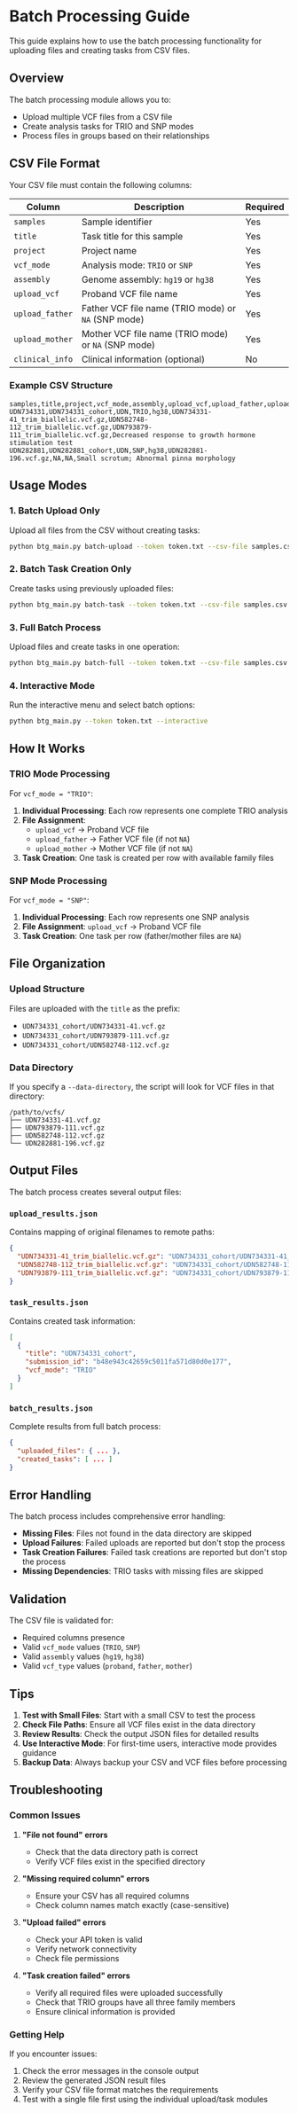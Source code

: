 # Batch Processing Guide

This guide explains how to use the batch processing functionality for uploading files and creating tasks from CSV files.

## Overview

The batch processing module allows you to:
- Upload multiple VCF files from a CSV file
- Create analysis tasks for TRIO and SNP modes
- Process files in groups based on their relationships

## CSV File Format

Your CSV file must contain the following columns:

| Column | Description | Required |
|--------|-------------|----------|
| `samples` | Sample identifier | Yes |
| `title` | Task title for this sample | Yes |
| `project` | Project name | Yes |
| `vcf_mode` | Analysis mode: `TRIO` or `SNP` | Yes |
| `assembly` | Genome assembly: `hg19` or `hg38` | Yes |
| `upload_vcf` | Proband VCF file name | Yes |
| `upload_father` | Father VCF file name (TRIO mode) or `NA` (SNP mode) | Yes |
| `upload_mother` | Mother VCF file name (TRIO mode) or `NA` (SNP mode) | Yes |
| `clinical_info` | Clinical information (optional) | No |

### Example CSV Structure

```csv
samples,title,project,vcf_mode,assembly,upload_vcf,upload_father,upload_mother,clinical_info
UDN734331,UDN734331_cohort,UDN,TRIO,hg38,UDN734331-41_trim_biallelic.vcf.gz,UDN582748-112_trim_biallelic.vcf.gz,UDN793879-111_trim_biallelic.vcf.gz,Decreased response to growth hormone stimulation test
UDN282881,UDN282881_cohort,UDN,SNP,hg38,UDN282881-196.vcf.gz,NA,NA,Small scrotum; Abnormal pinna morphology
```

## Usage Modes

### 1. Batch Upload Only

Upload all files from the CSV without creating tasks:

```bash
python btg_main.py batch-upload --token token.txt --csv-file samples.csv --data-directory /path/to/vcfs
```

### 2. Batch Task Creation Only

Create tasks using previously uploaded files:

```bash
python btg_main.py batch-task --token token.txt --csv-file samples.csv
```

### 3. Full Batch Process

Upload files and create tasks in one operation:

```bash
python btg_main.py batch-full --token token.txt --csv-file samples.csv --data-directory /path/to/vcfs
```

### 4. Interactive Mode

Run the interactive menu and select batch options:

```bash
python btg_main.py --token token.txt --interactive
```

## How It Works

### TRIO Mode Processing

For `vcf_mode = "TRIO"`:

1. **Individual Processing**: Each row represents one complete TRIO analysis
2. **File Assignment**: 
   - `upload_vcf` → Proband VCF file
   - `upload_father` → Father VCF file (if not `NA`)
   - `upload_mother` → Mother VCF file (if not `NA`)
3. **Task Creation**: One task is created per row with available family files

### SNP Mode Processing

For `vcf_mode = "SNP"`:

1. **Individual Processing**: Each row represents one SNP analysis
2. **File Assignment**: `upload_vcf` → Proband VCF file
3. **Task Creation**: One task per row (father/mother files are `NA`)

## File Organization

### Upload Structure

Files are uploaded with the `title` as the prefix:
- `UDN734331_cohort/UDN734331-41.vcf.gz`
- `UDN734331_cohort/UDN793879-111.vcf.gz`
- `UDN734331_cohort/UDN582748-112.vcf.gz`

### Data Directory

If you specify a `--data-directory`, the script will look for VCF files in that directory:

```
/path/to/vcfs/
├── UDN734331-41.vcf.gz
├── UDN793879-111.vcf.gz
├── UDN582748-112.vcf.gz
└── UDN282881-196.vcf.gz
```

## Output Files

The batch process creates several output files:

### `upload_results.json`
Contains mapping of original filenames to remote paths:
```json
{
  "UDN734331-41_trim_biallelic.vcf.gz": "UDN734331_cohort/UDN734331-41_trim_biallelic.vcf.gz",
  "UDN582748-112_trim_biallelic.vcf.gz": "UDN734331_cohort/UDN582748-112_trim_biallelic.vcf.gz",
  "UDN793879-111_trim_biallelic.vcf.gz": "UDN734331_cohort/UDN793879-111_trim_biallelic.vcf.gz"
}
```

### `task_results.json`
Contains created task information:
```json
[
  {
    "title": "UDN734331_cohort",
    "submission_id": "b48e943c42659c5011fa571d80d0e177",
    "vcf_mode": "TRIO"
  }
]
```

### `batch_results.json`
Complete results from full batch process:
```json
{
  "uploaded_files": { ... },
  "created_tasks": [ ... ]
}
```

## Error Handling

The batch process includes comprehensive error handling:

- **Missing Files**: Files not found in the data directory are skipped
- **Upload Failures**: Failed uploads are reported but don't stop the process
- **Task Creation Failures**: Failed task creations are reported but don't stop the process
- **Missing Dependencies**: TRIO tasks with missing files are skipped

## Validation

The CSV file is validated for:
- Required columns presence
- Valid `vcf_mode` values (`TRIO`, `SNP`)
- Valid `assembly` values (`hg19`, `hg38`)
- Valid `vcf_type` values (`proband`, `father`, `mother`)

## Tips

1. **Test with Small Files**: Start with a small CSV to test the process
2. **Check File Paths**: Ensure all VCF files exist in the data directory
3. **Review Results**: Check the output JSON files for detailed results
4. **Use Interactive Mode**: For first-time users, interactive mode provides guidance
5. **Backup Data**: Always backup your CSV and VCF files before processing

## Troubleshooting

### Common Issues

1. **"File not found" errors**
   - Check that the data directory path is correct
   - Verify VCF files exist in the specified directory

2. **"Missing required column" errors**
   - Ensure your CSV has all required columns
   - Check column names match exactly (case-sensitive)

3. **"Upload failed" errors**
   - Check your API token is valid
   - Verify network connectivity
   - Check file permissions

4. **"Task creation failed" errors**
   - Verify all required files were uploaded successfully
   - Check that TRIO groups have all three family members
   - Ensure clinical information is provided

### Getting Help

If you encounter issues:
1. Check the error messages in the console output
2. Review the generated JSON result files
3. Verify your CSV file format matches the requirements
4. Test with a single file first using the individual upload/task modules 